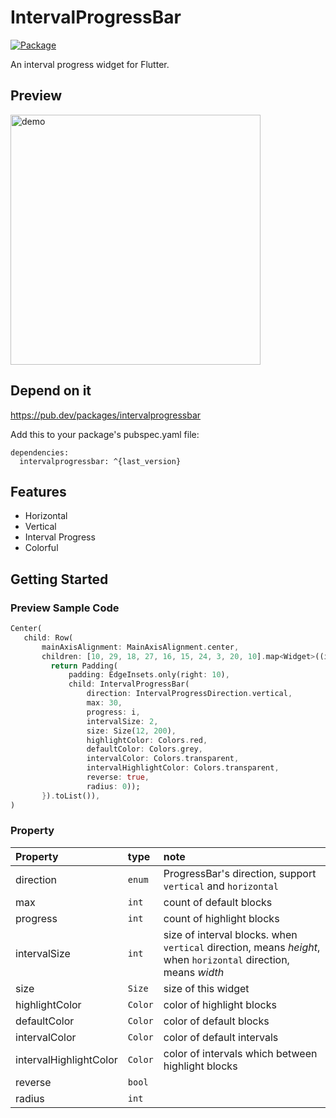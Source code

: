 # IntervalProgressBar

[![Package](https://img.shields.io/static/v1.svg?label=Pub&message=V1.0.1&color=green&style=for-the-badge)](https://pub.dartlang.org/packages/intervalprogressbar)

An interval progress widget for Flutter.

## Preview

<img src="https://raw.githubusercontent.com/stefanJi/IntervalProgressBar/master/doc/intervalprogressbar.png" width=400 alt="demo">

## Depend on it

https://pub.dev/packages/intervalprogressbar

Add this to your package's pubspec.yaml file:
```
dependencies:
  intervalprogressbar: ^{last_version}
```

## Features

- Horizontal
- Vertical
- Interval Progress
- Colorful

## Getting Started

### Preview Sample Code

```dart
Center(
   child: Row(
       mainAxisAlignment: MainAxisAlignment.center,
       children: [10, 29, 18, 27, 16, 15, 24, 3, 20, 10].map<Widget>((i) {
         return Padding(
             padding: EdgeInsets.only(right: 10),
             child: IntervalProgressBar(
                 direction: IntervalProgressDirection.vertical,
                 max: 30,
                 progress: i,
                 intervalSize: 2,
                 size: Size(12, 200),
                 highlightColor: Colors.red,
                 defaultColor: Colors.grey,
                 intervalColor: Colors.transparent,
                 intervalHighlightColor: Colors.transparent,
                 reverse: true,
                 radius: 0));
       }).toList()),
)
```

### Property

|Property|type|note|
|:---|:---|:---|
|direction|`enum`| ProgressBar's direction, support `vertical` and `horizontal` |
|max|`int`| count of default blocks |
|progress|`int`| count of highlight blocks |
|intervalSize|`int`| size of interval blocks. when `vertical` direction, means *height*, when `horizontal` direction, means *width* |
|size|`Size`| size of this widget |
|highlightColor|`Color`| color of highlight blocks |
|defaultColor|`Color`| color of default blocks |
|intervalColor|`Color`| color of default intervals |
|intervalHighlightColor| `Color`|color of intervals which between highlight blocks |
|reverse|`bool`||
|radius|`int`||